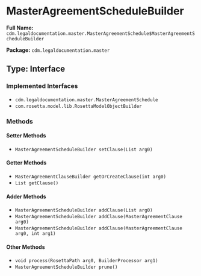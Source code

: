 # MasterAgreementScheduleBuilder

**Full Name:** `cdm.legaldocumentation.master.MasterAgreementSchedule$MasterAgreementScheduleBuilder`

**Package:** `cdm.legaldocumentation.master`

## Type: Interface

### Implemented Interfaces

- `cdm.legaldocumentation.master.MasterAgreementSchedule`
- `com.rosetta.model.lib.RosettaModelObjectBuilder`

### Methods

#### Setter Methods

- `MasterAgreementScheduleBuilder setClause(List arg0)`

#### Getter Methods

- `MasterAgreementClauseBuilder getOrCreateClause(int arg0)`
- `List getClause()`

#### Adder Methods

- `MasterAgreementScheduleBuilder addClause(List arg0)`
- `MasterAgreementScheduleBuilder addClause(MasterAgreementClause arg0)`
- `MasterAgreementScheduleBuilder addClause(MasterAgreementClause arg0, int arg1)`

#### Other Methods

- `void process(RosettaPath arg0, BuilderProcessor arg1)`
- `MasterAgreementScheduleBuilder prune()`

